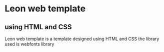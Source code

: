 <h1>Leon web template </h1>
<h2>using HTML and CSS</h2>
<p>Leon web template is a template designed using HTML and CSS the library used is webfonts library </p>
